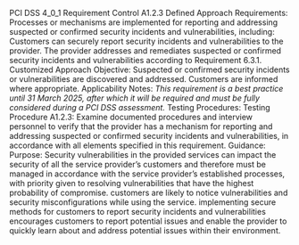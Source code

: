PCI DSS 4_0_1 Requirement Control A1.2.3 Defined Approach Requirements: Processes or mechanisms are implemented for reporting and addressing suspected or confirmed security incidents and vulnerabilities, including: Customers can securely report security incidents and vulnerabilities to the provider. The provider addresses and remediates suspected or confirmed security incidents and vulnerabilities according to Requirement 6.3.1. Customized Approach Objective: Suspected or confirmed security incidents or vulnerabilities are discovered and addressed. Customers are informed where appropriate. Applicability Notes: _This requirement is a best practice until 31_ _March 2025, after which it will be required and_ _must be fully considered during a PCI DSS_ _assessment._ Testing Procedures: Testing Procedure A1.2.3: Examine documented procedures and interview personnel to verify that the provider has a mechanism for reporting and addressing suspected or confirmed security incidents and vulnerabilities, in accordance with all elements specified in this requirement. Guidance: Purpose: Security vulnerabilities in the provided services can impact the security of all the service provider’s customers and therefore must be managed in accordance with the service provider’s established processes, with priority given to resolving vulnerabilities that have the highest probability of compromise. customers are likely to notice vulnerabilities and security misconfigurations while using the service. implementing secure methods for customers to report security incidents and vulnerabilities encourages customers to report potential issues and enable the provider to quickly learn about and address potential issues within their environment.